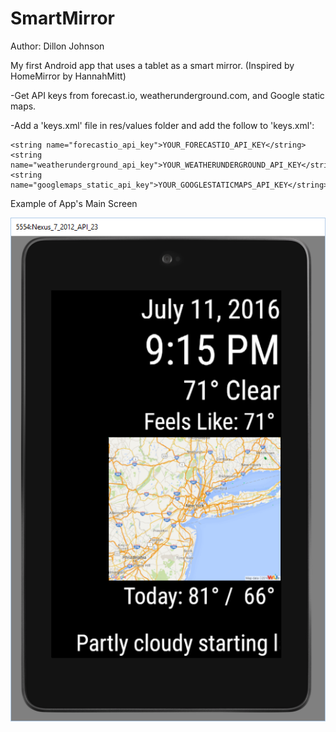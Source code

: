 # SmartMirror
Author: Dillon Johnson

My first Android app that uses a tablet as a smart mirror. (Inspired by HomeMirror by HannahMitt)

-Get API keys from forecast.io, weatherunderground.com, and Google static maps.

-Add a 'keys.xml' file in res/values folder and add the follow to 'keys.xml':


<resources>

    <string name="forecastio_api_key">YOUR_FORECASTIO_API_KEY</string>
    <string name="weatherunderground_api_key">YOUR_WEATHERUNDERGROUND_API_KEY</string>
    <string name="googlemaps_static_api_key">YOUR_GOOGLESTATICMAPS_API_KEY</string>

</resources>

Example of App's Main Screen

![Alt text](https://github.com/Dill508/SmartMirror/blob/master/2016-07-11_21-15-13.png "App Main Screen")
